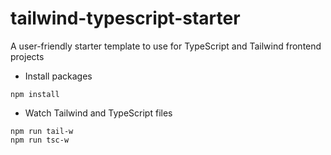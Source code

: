 # tailwind-typescript-starter

A user-friendly starter template to use for TypeScript and Tailwind frontend projects

- Install packages

```npm
npm install
```

- Watch Tailwind and TypeScript files

```npm
npm run tail-w
npm run tsc-w
```
